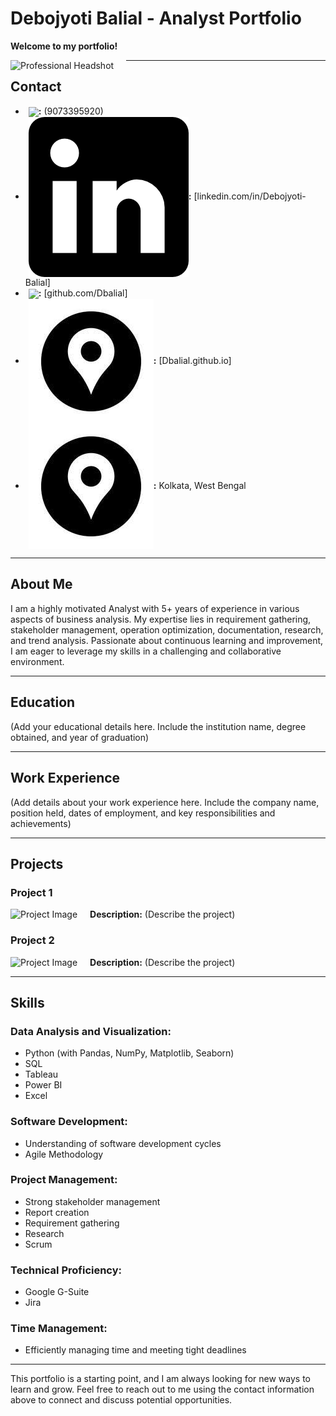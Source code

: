 # **Debojyoti Balial - Analyst Portfolio**

**Welcome to my portfolio!**

<img src="#" alt="Professional Headshot" style="float: left; margin-right: 20px;" /> <!-- Replace '#' with the actual path to your image -->

---

## **Contact**

- **<img src="[https://github.com/Dbalial/Dbalial.github.io/blob/main/Images2/Phone%20Image.jpg]" style="vertical-align: middle; margin-left: 5px;"/>:** (9073395920) 
- **<img src="https://github.com/Dbalial/Dbalial.github.io/blob/main/Images2/Linkedin.png" style="vertical-align: middle; margin-left: 5px;"/>:** [linkedin.com/in/Debojyoti-Balial] 
- **<img src="https://github.com/Dbalial" style="vertical-align: middle; margin-left: 5px;"/>:** [github.com/Dbalial] 
- **<img src="https://github.com/Dbalial/Dbalial.github.io/blob/main/Images2/LOcation.jfif" style="vertical-align: middle; margin-left: 5px;"/>:** [Dbalial.github.io] 
- **<img src="https://github.com/Dbalial/Dbalial.github.io/blob/main/Images2/LOcation.jfif" style="vertical-align: middle; margin-left: 5px;"/>:** Kolkata, West Bengal

---

## **About Me**

I am a highly motivated Analyst with 5+ years of experience in various aspects of business analysis. My expertise lies in requirement gathering, stakeholder management, operation optimization, documentation, research, and trend analysis. Passionate about continuous learning and improvement, I am eager to leverage my skills in a challenging and collaborative environment.

---

## **Education**

(Add your educational details here. Include the institution name, degree obtained, and year of graduation)

---

## **Work Experience**

(Add details about your work experience here. Include the company name, position held, dates of employment, and key responsibilities and achievements)

---

## **Projects**

### Project 1
<img src="#" alt="Project Image" style="float: left; margin-right: 20px;" /> <!-- Replace '#' with the actual path to your image -->
**Description:** (Describe the project)

### Project 2
<img src="#" alt="Project Image" style="float: left; margin-right: 20px;" /> <!-- Replace '#' with the actual path to your image -->
**Description:** (Describe the project)

---

## **Skills**

### **Data Analysis and Visualization:**

- Python (with Pandas, NumPy, Matplotlib, Seaborn)
- SQL
- Tableau
- Power BI
- Excel

### **Software Development:**

- Understanding of software development cycles
- Agile Methodology

### **Project Management:**

- Strong stakeholder management
- Report creation
- Requirement gathering
- Research
- Scrum

### **Technical Proficiency:**

- Google G-Suite
- Jira

### **Time Management:**

- Efficiently managing time and meeting tight deadlines

---

This portfolio is a starting point, and I am always looking for new ways to learn and grow. Feel free to reach out to me using the contact information above to connect and discuss potential opportunities.
